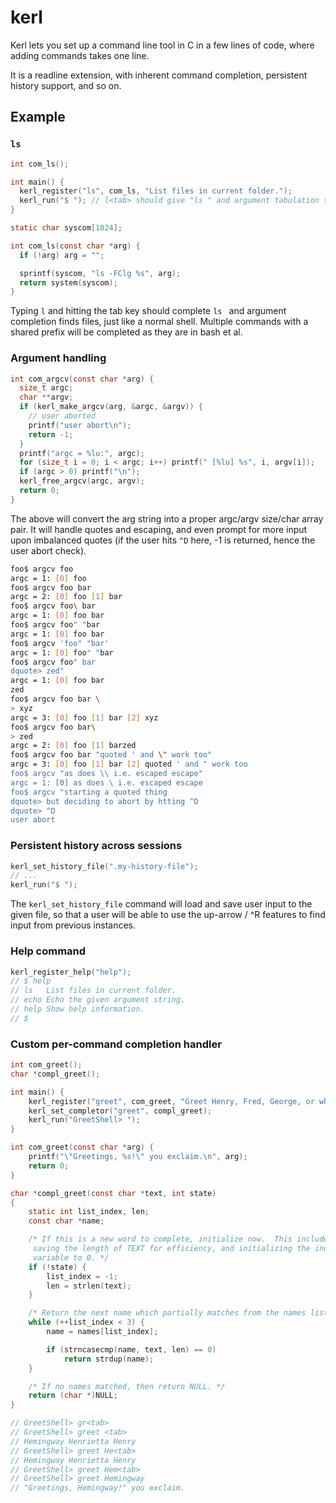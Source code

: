 # kerl
Kerl lets you set up a command line tool in C in a few lines of code, where adding commands takes one line.

It is a readline extension, with inherent command completion, persistent history support, and so on.

## Example

### `ls`

```C
int com_ls();

int main() {
  kerl_register("ls", com_ls, "List files in current folder.");
  kerl_run("$ "); // l<tab> should give "ls " and argument tabulation should give files/folders
}

static char syscom[1024]; 

int com_ls(const char *arg) {
  if (!arg) arg = "";

  sprintf(syscom, "ls -FClg %s", arg);
  return system(syscom);
}
```

Typing `l` and hitting the tab key should complete `ls ` and argument completion finds files, just like a normal shell. Multiple commands with a shared prefix will be completed as they are in bash et al.

### Argument handling

```C
int com_argcv(const char *arg) {
  size_t argc;
  char **argv;
  if (kerl_make_argcv(arg, &argc, &argv)) {
    // user aborted
    printf("user abort\n");
    return -1;
  }
  printf("argc = %lu:", argc);
  for (size_t i = 0; i < argc; i++) printf(" [%lu] %s", i, argv[i]);
  if (argc > 0) printf("\n");
  kerl_free_argcv(argc, argv);
  return 0;
}
```

The above will convert the arg string into a proper argc/argv size/char array pair. It will handle quotes and escaping, and even prompt for more input upon imbalanced quotes (if the user hits `^D` here, -1 is returned, hence the user abort check).

```Bash
foo$ argcv foo
argc = 1: [0] foo
foo$ argcv foo bar
argc = 2: [0] foo [1] bar
foo$ argcv foo\ bar
argc = 1: [0] foo bar
foo$ argcv foo" "bar
argc = 1: [0] foo bar
foo$ argcv 'foo" "bar'
argc = 1: [0] foo" "bar
foo$ argcv foo" bar
dquote> zed"
argc = 1: [0] foo bar
zed
foo$ argcv foo bar \
> xyz
argc = 3: [0] foo [1] bar [2] xyz
foo$ argcv foo bar\
> zed
argc = 2: [0] foo [1] barzed
foo$ argcv foo bar "quoted ' and \" work too"
argc = 3: [0] foo [1] bar [2] quoted ' and " work too
foo$ argcv "as does \\ i.e. escaped escape"
argc = 1: [0] as does \ i.e. escaped escape
foo$ argcv "starting a quoted thing
dquote> but deciding to abort by htting ^D
dquote> ^D
user abort
```

### Persistent history across sessions

```C
kerl_set_history_file(".my-history-file");
// ...
kerl_run("$ ");
```

The `kerl_set_history_file` command will load and save user input to the given file, so that a user will be able to use the up-arrow / ^R features to find input from previous instances.

### Help command

```C
kerl_register_help("help");
// $ help
// ls   List files in current folder.
// echo Echo the given argument string.
// help Show help information.
// $ 
```

### Custom per-command completion handler

```C
int com_greet();
char *compl_greet();

int main() {
	kerl_register("greet", com_greet, "Greet Henry, Fred, George, or whoever.");
	kerl_set_completor("greet", compl_greet);
	kerl_run("GreetShell> ");
}

int com_greet(const char *arg) {
	printf("\"Greetings, %s!\" you exclaim.\n", arg);
	return 0;
}

char *compl_greet(const char *text, int state)
{
	static int list_index, len;
	const char *name;

	/* If this is a new word to complete, initialize now.  This includes
	 saving the length of TEXT for efficiency, and initializing the index
	 variable to 0. */
	if (!state) {
		list_index = -1;
		len = strlen(text);
	}

	/* Return the next name which partially matches from the names list. */
	while (++list_index < 3) {
		name = names[list_index];

		if (strncasecmp(name, text, len) == 0)
			return strdup(name);
	}

	/* If no names matched, then return NULL. */
	return (char *)NULL;
}

// GreetShell> gr<tab>
// GreetShell> greet <tab>
// Hemingway Henrietta Henry
// GreetShell> greet He<tab>
// Hemingway Henrietta Henry
// GreetShell> greet Hem<tab>
// GreetShell> greet Hemingway 
// "Greetings, Hemingway!" you exclaim.
```
